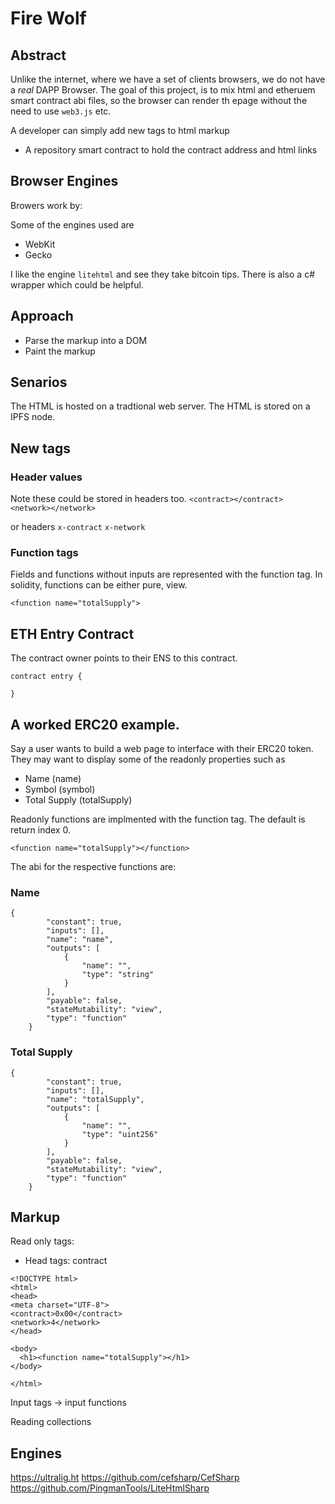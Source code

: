 # Fire Wolf

## Abstract
Unlike the internet, where we have a set of clients browsers, we do not have a *real* DAPP Browser.  The goal of this project, is to mix html and etheruem smart contract abi files, so the browser can render th epage without the need to use `web3.js` etc.

A developer can simply add new tags to html markup

* A repository smart contract to hold the contract address and html links

## Browser Engines

Browers work by:

Some of the engines used are
* WebKit
* Gecko

I like the engine `litehtml` and see they take bitcoin tips.  There is also a c# wrapper which could be helpful.

## Approach

* Parse the markup into a DOM
* Paint the markup


## Senarios
The HTML is hosted on a tradtional web server.
The HTML is stored on a IPFS node.

## New tags

### Header values

Note these could be stored in headers too.
`<contract></contract>` 
`<network></network>`

or headers
`x-contract`
`x-network`

### Function tags

Fields and functions without inputs are represented with the function tag.  In solidity, functions can be either pure, view.

`<function name="totalSupply">`

## ETH Entry Contract

The contract owner points to their ENS to this contract.

```
contract entry {
  
}
```

## A worked ERC20 example.
Say a user wants to build a web page to interface with their ERC20 token.  They may want to display some of the readonly properties such as

* Name (name)
* Symbol (symbol)
* Total Supply (totalSupply)


Readonly functions are implmented with the function tag.  The default is return index 0.

`<function name="totalSupply"></function>`

The abi for the respective functions are:

### Name

```
{
        "constant": true,
        "inputs": [],
        "name": "name",
        "outputs": [
            {
                "name": "",
                "type": "string"
            }
        ],
        "payable": false,
        "stateMutability": "view",
        "type": "function"
    }
```

### Total Supply

```
{
        "constant": true,
        "inputs": [],
        "name": "totalSupply",
        "outputs": [
            {
                "name": "",
                "type": "uint256"
            }
        ],
        "payable": false,
        "stateMutability": "view",
        "type": "function"
    }
```

## Markup

Read only tags:
* Head tags:  contract

```
<!DOCTYPE html>
<html>
<head>
<meta charset="UTF-8">
<contract>0x00</contract>
<network>4</network>
</head>

<body>
  <h1><function name="totalSupply"></h1>
</body>

</html>
```

Input tags -> input functions


Reading collections

## Engines
https://ultralig.ht
https://github.com/cefsharp/CefSharp
https://github.com/PingmanTools/LiteHtmlSharp
